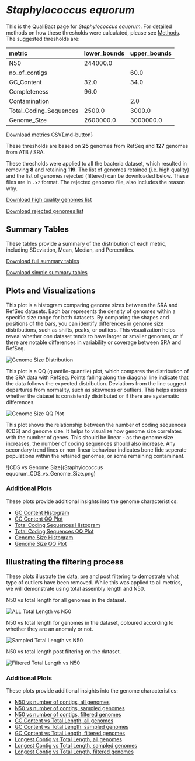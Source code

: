# *Staphylococcus equorum*

This is the QualiBact page for *Staphylococcus equorum*. For detailed methods on how these thresholds were calculated, please see [Methods](../../methods.md).
The suggested thresholds are: 

| metric                 | lower_bounds   | upper_bounds   |
|:-----------------------|:---------------|:---------------|
| N50                    | 244000.0       |                |
| no_of_contigs          |                | 60.0           |
| GC_Content             | 32.0           | 34.0           |
| Completeness           | 96.0           |                |
| Contamination          |                | 2.0            |
| Total_Coding_Sequences | 2500.0         | 3000.0         |
| Genome_Size            | 2600000.0      | 3000000.0      |

[Download metrics CSV](Staphylococcus_equorum_metrics.csv){.md-button}


These thresholds are based on **25** genomes from RefSeq and **127** genomes from ATB / SRA.

These thresholds were applied to all the bacteria dataset, which resulted in removing **8** and retaining **119**.
The list of genomes retained (i.e. high quality) and the list of genomes rejected (filtered) can be downloaded below. These files are in `.xz` format. The rejected genomes file, also includes the reason why.

[Download high quality genomes list](Staphylococcus_equorum_high_quality_genomes.csv.xz)


[Download rejected genomes list](Staphylococcus_equorum_filtered_out_genomes.csv.xz)



## Summary Tables
These tables provide a summary of the distribution of each metric, including SDeviation, Mean, Median, and Percentiles.

[Download full summary tables](summary.csv)

[Download simple summary tables](selected_summary.csv)

## Plots and Visualizations

This plot is a histogram comparing genome sizes between the SRA and RefSeq datasets. Each bar represents the density of genomes within a specific size range for both datasets. By comparing the shapes and positions of the bars, you can identify differences in genome size distributions, such as shifts, peaks, or outliers. This visualization helps reveal whether one dataset tends to have larger or smaller genomes, or if there are notable differences in variability or coverage between SRA and RefSeq.

![Genome Size Distribution](Genome_Size_refseq_histogram_kde.png)

This plot is a QQ (quantile-quantile) plot, which compares the distribution of the SRA data with RefSeq. Points falling along the diagonal line indicate that the data follows the expected distribution. Deviations from the line suggest departures from normality, such as skewness or outliers. This helps assess whether the dataset is consistently distributed or if there are systematic differences.

![Genome Size QQ Plot](Genome_Size_refseq_qqplot.png)

This plot shows the relationship between the number of coding sequences (CDS) and genome size. It helps to visualize how genome size correlates with the number of genes. This should be linear - as the genome size increases, the number of coding sequences should also increase. Any secondary trend lines or non-linear behaviour indicates bone fide seperate populations within the retained genomes, or some remaining contaminant. 

![CDS vs Genome Size](Staphylococcus equorum_CDS_vs_Genome_Size.png)

### Additional Plots

These plots provide additional insights into the genome characteristics:

- [GC Content Histogram](GC_Content_refseq_histogram_kde.png)
- [GC Content QQ Plot](GC_Content_refseq_qqplot.png)
- [Total Coding Sequences Histogram](Total_Coding_Sequences_refseq_histogram_kde.png)
- [Total Coding Sequences QQ Plot](Total_Coding_Sequences_refseq_qqplot.png)
- [Genome Size Histogram](Genome_Size_refseq_histogram_kde.png)
- [Genome Size QQ Plot](Genome_Size_refseq_qqplot.png)
## Illustrating the filtering process
These plots illustrate the data, pre and post filtering to demostrate what type of outliers have been removed. While this was applied to all metrics, we will demonstrate using total assembly length and N50.

N50 vs total length for all genomes in the dataset.

![ALL Total Length vs N50](Staphylococcus_equorum_all_total_length_N50.png)

N50 vs total length for genomes in the dataset, coloured according to whether they are an anomaly or not.

![Sampled Total Length vs N50](Staphylococcus_equorum_sample_total_length_N50.png)

N50 vs total length post filtering on the dataset.

![Filtered Total Length vs N50](Staphylococcus_equorum_filt_total_length_N50.png)

### Additional Plots

These plots provide additional insights into the genome characteristics:

- [N50 vs number of contigs, all genomes](Staphylococcus_equorum_all_N50_number.png)
- [N50 vs number of contigs, sampled genomes](Staphylococcus_equorum_sample_N50_number.png)
- [N50 vs number of contigs, filtered genomes](Staphylococcus_equorum_filt_N50_number.png)
- [GC Content vs Total Length, all genomes](Staphylococcus_equorum_all_total_length_GC_Content.png)
- [GC Content vs Total Length, sampled genomes](Staphylococcus_equorum_sample_total_length_GC_Content.png)
- [GC Content vs Total Length, filtered genomes](Staphylococcus_equorum_filt_total_length_GC_Content.png)
- [Longest Contig vs Total Length, all genomes](Staphylococcus_equorum_all_total_length_longest.png)
- [Longest Contig vs Total Length, sampled genomes](Staphylococcus_equorum_sample_total_length_longest.png)
- [Longest Contig vs Total Length, filtered genomes](Staphylococcus_equorum_filt_total_length_longest.png)
